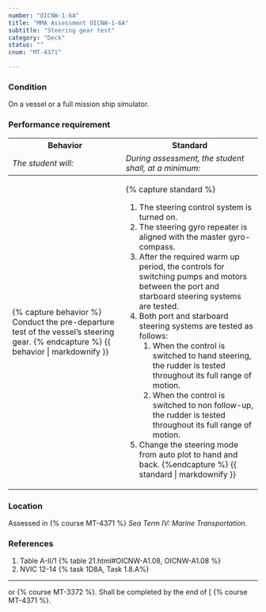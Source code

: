 ```yaml
---
number: "OICNW-1-6A"
title: "MMA Assessment OICNW-1-6A"
subtitle: "Steering gear test"
category: "Deck"
status: ""
cnum: "MT-4371"

---
```

### Condition

On a vessel or a full mission ship simulator.

### Performance requirement 

<table width='100%' class='Guidelines'>
 <thead>
 <tr>
     <th class='thirty'>Behavior</th>
     <th class='seventy'>Standard</th>
 </tr>
 <tr>
     <td><em>The student will:</em></td>
     <td><em>During assessment, the student shall, at a minimum:</em></td>
 </tr>
 </thead>
 <tbody>
 

<tr><td>

{% capture behavior %}
Conduct the pre-departure test of the vessel’s steering gear.
{% endcapture %}
{{ behavior | markdownify }}

</td><td>

{% capture standard %}
1. The steering control system is turned on.
2. The steering gyro repeater is aligned with the master gyro-compass.
3. After the required warm up period, the controls for switching pumps and motors between the port and starboard steering systems are tested.
4. Both port and starboard steering systems are tested as follows: 
    1. When the control is switched to hand steering, the rudder is tested throughout its full range of motion.
    2. When the control is switched to non follow-up, the rudder is tested throughout its full range of motion.
5. Change the steering mode from auto plot to hand and back.
{%endcapture %}
{{ standard | markdownify }}

</td></tr>



 </tbody>
 </table>

### Location

Assessed in  {% course  MT-4371 %}  *Sea Term IV: Marine Transportation*.

### References

1.  Table A-II/1 {% table 21.html#OICNW-A1.08, OICNW-A1.08 %}
1.  NVIC 12-14 {% task 1D8A, Task 1.8.A%}

***

or  {% course MT-3372 %}. Shall be completed by the end of [ {% course MT-4371 %}.